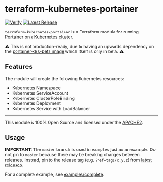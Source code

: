 # terraform-kubernetes-portainer
[![Verify](https://github.com/jhole89/terraform-kubernetes-portainer/workflows/Verify/badge.svg?branch=master)](https://github.com/jhole89/terraform-kubernetes-portainer/actions?query=workflow%3AVerify)
[![Latest Release](https://badgen.net/github/release/jhole89/terraform-kubernetes-portainer)](https://github.com/jhole89/terraform-kubernetes-portainer/releases/latest)

`terraform-kubernetes-portainer` is a Terraform module for running [Portainer](https://www.portainer.io/) on a 
[Kubernetes](https://kubernetes.io/) cluster.

:warning: This is not production-ready, due to having an upwards dependency on the 
[portainer-k8s-beta image](https://hub.docker.com/r/portainer/portainer-k8s-beta) which itself is only in beta. :warning:

## Features

The module will create the following Kubernetes resources:

   * Kubernetes Namespace
   * Kubernetes ServiceAccount
   * Kubernetes ClusterRoleBinding
   * Kubernetes Deployment
   * Kubernetes Service with LoadBalancer

---

This module is 100% Open Source and licensed under the [APACHE2](LICENSE).

## Usage


**IMPORTANT:** The `master` branch is used in `examples` just as an example. Do not pin to `master` because there may 
be breaking changes between releases. Instead, pin to the release tag (e.g. `?ref=tags/x.y.z`) from 
[latest releases](https://github.com/jhole89/terraform-kubernetes-portainer/releases).

For a complete example, see [examples/complete](examples/complete).

